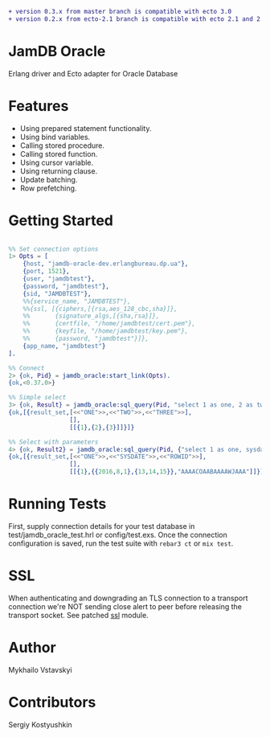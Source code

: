 ```diff
+ version 0.3.x from master branch is compatible with ecto 3.0
+ version 0.2.x from ecto-2.1 branch is compatible with ecto 2.1 and 2.2
```

JamDB Oracle
============
Erlang driver and Ecto adapter for Oracle Database

Features
=====

* Using prepared statement functionality.
* Using bind variables.
* Calling stored procedure.
* Calling stored function.
* Using cursor variable.
* Using returning clause.
* Update batching.
* Row prefetching.

Getting Started
=====

```erl

%% Set connection options
1> Opts = [
    {host, "jamdb-oracle-dev.erlangbureau.dp.ua"},
    {port, 1521},
    {user, "jamdbtest"},
    {password, "jamdbtest"},
    {sid, "JAMDBTEST"},
    %%{service_name, "JAMDBTEST"},
    %%{ssl, [{ciphers,[{rsa,aes_128_cbc,sha}]},
    %%       {signature_algs,[{sha,rsa}]},
    %%       {certfile, "/home/jamdbtest/cert.pem"},
    %%       {keyfile, "/home/jamdbtest/key.pem"},
    %%       {password, "jamdbtest"}]},
    {app_name, "jamdbtest"}
].

%% Connect
2> {ok, Pid} = jamdb_oracle:start_link(Opts).
{ok,<0.37.0>}

%% Simple select
3> {ok, Result} = jamdb_oracle:sql_query(Pid, "select 1 as one, 2 as two, 3 as three from dual").
{ok,[{result_set,[<<"ONE">>,<<"TWO">>,<<"THREE">>],
                 [],
                 [[{1},{2},{3}]]}]}

%% Select with parameters
4> {ok, Result2} = jamdb_oracle:sql_query(Pid, {"select 1 as one, sysdate, rowid from dual where 1=:1 ",[1]}).
{ok,[{result_set,[<<"ONE">>,<<"SYSDATE">>,<<"ROWID">>],
                 [],
                 [[{1},{{2016,8,1},{13,14,15}},"AAAACOAABAAAAWJAAA"]]}]}

```

Running Tests
======
First, supply connection details for your test database in test/jamdb_oracle_test.hrl or config/test.exs. Once the connection configuration is saved, run the test suite with `rebar3 ct` or `mix test`.

SSL
======
When authenticating and downgrading an TLS connection to a transport connection we're NOT sending close alert to peer before releasing the transport socket. See patched [ssl](https://github.com/vstavskyi/ssl) module.

Author
======
Mykhailo Vstavskyi

Contributors
============
Sergiy Kostyushkin
